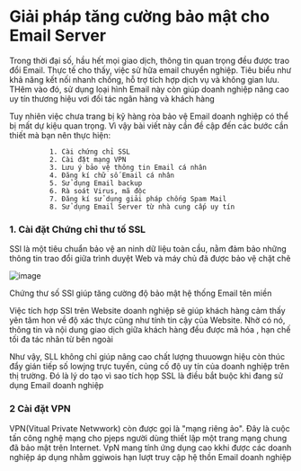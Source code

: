 # Giải pháp tăng cường bảo mật cho Email Server
Trong thời đại số, hầu hết mọi giao dịch, thông tin quan trọng đều được trao đổi Email. Thực tế cho thấy, việc sử hữa email chuyển nghiệp. Tiêu biểu như khả năng kết nối nhanh chống, hỗ trợ tích hợp dịch vụ và không gian lưu. THêm vào đó, sử dụng loại hình Email này còn giúp doanh nghiệp nâng cao uy tín thương hiệu vơi đối tác ngân hàng và khách hàng

Tuy nhiên việc chưa trang bị kỹ hàng ròa bảo vệ Email doanh nghiệp có thể bị mất dự kiệu quan trọng. Vì vậy bài viết này cần đề cập đến các bước cần thiết mà bạn nên thực hiện:

              1. Cài chứng chỉ SSL
              2. Cài đặt mạng VPN
              3. Lưu ý bảo vệ thông tin Email cá nhân
              4. Đăng kí chữ số Email cá nhân
              5. Sử dụng Email backup
              6. Rà soát Virus, mã độc
              7. Đăng kí sử dụng giải pháp chống Spam Mail
              8. Sử dụng Email Server từ nhà cung cấp uy tín
### 1. Cài đặt Chứng chỉ thư tố SSL
SSl là một tiêu chuẩn bảo vệ an ninh dữ liệu toàn cầu, nằm đảm bảo những thông tin trao đổi giữa trình duyệt Web và máy chủ đã được bảo vệ chặt chẽ


![image](https://user-images.githubusercontent.com/105496635/187405758-2582acb9-9984-490c-8fbb-75c776b33d5e.png)

Chứng thư số SSl giúp tăng cường độ bảo mật  hệ thống Email tên miền

Việc tích hợp SSl trên Website doanh nghiệp sẽ giúp khách hàng cảm thấy yên tâm hon về độ xác thực cũng như tính tin cậy của Website. Nhờ có nó, thông tin và nội dung giao dịch giữa khách hàng đều được mã hóa , hạn chế tối đa tác nhân từ bên ngoài

Như vậy, SLL không chỉ giúp nâng cao chất lượng thuuowgn hiệu còn thúc đẩy gián tiếp số lowjng trực tuyến, củng cố độ uy tín của doanh nghiệp trên thị trường. Đó là lý do tạo vì sao tích họp SSL là điều bắt buộc khi đang sử dụng Email doanh nghiệp

### 2 Cài đặt VPN 
VPN(Vitual Private Netwwork) còn được gọi là "mạng riêng ảo". Đây là cuộc tấn công nghệ mạng cho pjeps người dùng thiết lập một trang mạng chung đã bảo mật trên Internet. VpN mang tính ứng dụng cao kkhi được các doanh nghiệp áp dụng nhằm ggiwois hạn lượt truy cập hệ thồn Email doanh nghiệp

              
